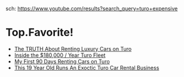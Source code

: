 sch: https://www.youtube.com/results?search_query=turo+expensive

# Top.Favorite!
- [The TRUTH About Renting Luxury Cars on Turo](https://youtu.be/6hRRl9kNyIk)
- [Inside the $180,000 / Year Turo Fleet](https://youtu.be/iG3ciY5BA5Y)
- [My First 90 Days Renting Cars on Turo](https://youtu.be/uGJzJD9TySU)
- [This 19 Year Old Runs An Exoctic Turo Car Rental Business](https://youtu.be/6nXKp8g9P84)
